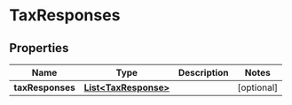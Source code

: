 
# TaxResponses

## Properties
Name | Type | Description | Notes
------------ | ------------- | ------------- | -------------
**taxResponses** | [**List&lt;TaxResponse&gt;**](TaxResponse.md) |  |  [optional]



